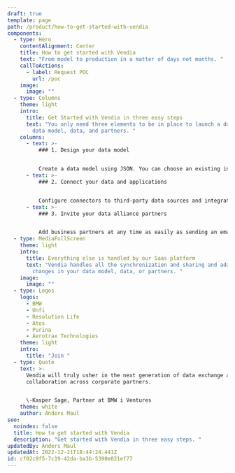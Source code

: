 ```yaml
---
draft: true
template: page
path: /product/how-to-get-started-with-vendia
components:
  - type: Hero
    contentAlignment: Center
    title: How to get started with Vendia
    text: "From model to production in a matter of days not months. "
    callToActions:
      - label: Request POC
        url: /poc
    image:
      image: ""
  - type: Columns
    theme: light
    intro:
      title: Get Started with Vendia in three easy steps
      text: "You only need three elements to be in place to launch a data alliance. A
        data model, data, and partners. "
    columns:
      - text: >-
          ### 1. Design your data model


          Create a data model using JSON. You can choose an existing industry standard data schema or customize your own. You can always change it later, Vendia will adapt automatically.
      - text: >-
          ### 2. Connect your data and applications


          Configure connectors to third-party data sources and integrate with web, mobile, and cloud applications using Vendia's automatically generated APIs. We even offer multiple connectors that are ready to go.
      - text: >-
          ### 3. Invite your data alliance partners


          Add business partners at any time as easily as sending an email. Vendia will automatically create all required resources and populate historical data for them. Invite two, ten, or a hundred partners.
  - type: MediaFullScreen
    theme: light
    intro:
      title: Everything else is handled by our Saas platform
      text: "Vendia handles all the synchronization and sharing and adapts to any
        changes in your data model, data, or partners. "
    image:
      image: ""
  - type: Logos
    logos:
      - BMW
      - Unfi
      - Resolution Life
      - Atos
      - Purina
      - Aerotrax Technologies
    theme: light
    intro:
      title: "Join "
  - type: Quote
    text: >-
      Vendia will truly usher in the next generation of data exchange and
      collaboration across corporate partners.


      \-Kasper Sage, Partner at BMW i Ventures
    theme: white
    author: Anders Maul
seo:
  noindex: false
  title: How to get started with Vendia
  description: "Get started with Vendia in three easy steps. "
updatedBy: Anders Maul
updatedAt: 2022-12-21T18:44:24.441Z
id: cf02c8f5-7c19-42da-ba3b-5390e021ef77
---
```

